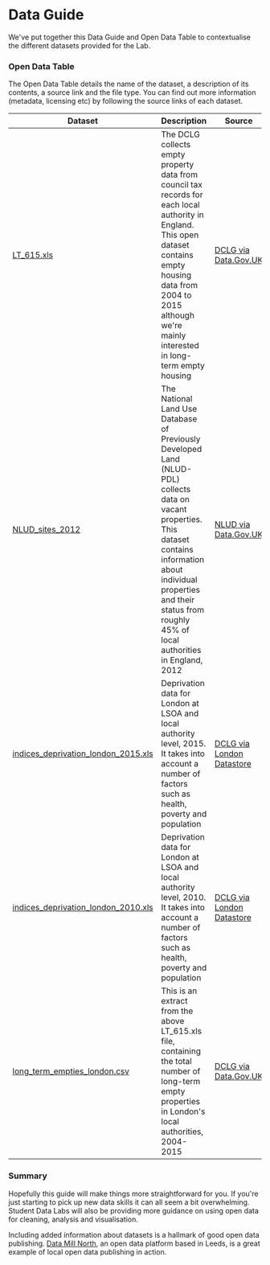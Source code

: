 # Data Guide

We've put together this Data Guide and Open Data Table to contextualise the different datasets provided for the Lab.

### Open Data Table
The Open Data Table details the name of the dataset, a description of its contents, a source link and the file type. You can find out more information (metadata, licensing etc) by following the source links of each dataset.

Dataset | Description | Source | File Type |
--- | --- | --- | --- |
[LT_615.xls](https://github.com/StudentDataLabs/EmptyHousingInnovationLab/blob/master/data/LT_615.xls) | The DCLG collects empty property data from council tax records for each local authority in England. This open dataset contains empty housing data from 2004 to 2015 although we're mainly interested in long-term empty housing | [DCLG via Data.Gov.UK](https://www.gov.uk/government/statistical-data-sets/live-tables-on-dwelling-stock-including-vacants) | .xls (Excel) |
[NLUD_sites_2012](https://github.com/StudentDataLabs/EmptyHousingInnovationLab/blob/master/data/NLUD_sites_2012.csv) | The National Land Use Database of Previously Developed Land (NLUD-PDL) collects data on vacant properties. This dataset contains information about individual properties and their status from roughly 45% of local authorities in England, 2012 | [NLUD via Data.Gov.UK](https://www.gov.uk/government/collections/national-land-use-database-of-previously-developed-land-nlud-pdl) | .csv (Comma Separated Values |
[indices_deprivation_london_2015.xls](https://github.com/StudentDataLabs/EmptyHousingInnovationLab/blob/master/data/indices_deprivation_london_2015.xls) | Deprivation data for London at LSOA and local authority level, 2015. It takes into account a number of factors such as health, poverty and population | [DCLG via London Datastore](http://data.london.gov.uk/dataset/indices-of-deprivation-2015) | .xls (Excel) |
[indices_deprivation_london_2010.xls](https://github.com/StudentDataLabs/EmptyHousingInnovationLab/blob/master/data/indices_of_deprivation_london_2010.xls) | Deprivation data for London at LSOA and local authority level, 2010. It takes into account a number of factors such as health, poverty and population | [DCLG via London Datastore](http://data.london.gov.uk/dataset/indices-deprivation-2010) | .xls (Excel) |
[long_term_empties_london.csv](https://github.com/StudentDataLabs/EmptyHousingInnovationLab/blob/master/data/long_term_empties_london.csv) | This is an extract from the above LT_615.xls file, containing the total number of long-term empty properties in London's local authorities, 2004-2015 | [DCLG via Data.Gov.UK](https://www.gov.uk/government/statistical-data-sets/live-tables-on-dwelling-stock-including-vacants) | .csv (Comma Separated Values) |

### Summary
Hopefully this guide will make things more straightforward for you. If you're just starting to pick up new data skills it can all seem a bit overwhelming. Student Data Labs will also be providing more guidance on using open data for cleaning, analysis and visualisation.

Including added information about datasets is a hallmark of good open data publishing. [Data Mill North](https://datamillnorth.org/), an open data platform based in Leeds, is a great example of local open data publishing in action.
